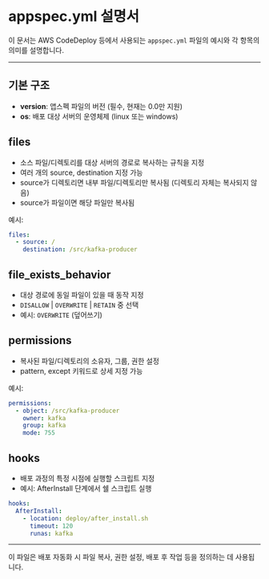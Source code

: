 # appspec.yml 설명서

이 문서는 AWS CodeDeploy 등에서 사용되는 `appspec.yml` 파일의 예시와 각 항목의 의미를 설명합니다.

---

## 기본 구조

- **version**: 앱스펙 파일의 버전 (필수, 현재는 0.0만 지원)
- **os**: 배포 대상 서버의 운영체제 (linux 또는 windows)

## files
- 소스 파일/디렉토리를 대상 서버의 경로로 복사하는 규칙을 지정
- 여러 개의 source, destination 지정 가능
- source가 디렉토리면 내부 파일/디렉토리만 복사됨 (디렉토리 자체는 복사되지 않음)
- source가 파일이면 해당 파일만 복사됨

예시:
```yaml
files:
  - source: /
    destination: /src/kafka-producer
```

## file_exists_behavior
- 대상 경로에 동일 파일이 있을 때 동작 지정
- `DISALLOW` | `OVERWRITE` | `RETAIN` 중 선택
- 예시: `OVERWRITE` (덮어쓰기)

## permissions
- 복사된 파일/디렉토리의 소유자, 그룹, 권한 설정
- pattern, except 키워드로 상세 지정 가능

예시:
```yaml
permissions:
  - object: /src/kafka-producer
    owner: kafka
    group: kafka
    mode: 755
```

## hooks
- 배포 과정의 특정 시점에 실행할 스크립트 지정
- 예시: AfterInstall 단계에서 쉘 스크립트 실행

```yaml
hooks:
  AfterInstall:
    - location: deploy/after_install.sh
      timeout: 120
      runas: kafka
```

---

이 파일은 배포 자동화 시 파일 복사, 권한 설정, 배포 후 작업 등을 정의하는 데 사용됩니다.
